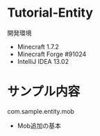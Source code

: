 Tutorial-Entity
===============
開発環境
* Minecraft 1.7.2
* Minecraft Forge #91024
* IntelliJ IDEA 13.02

サンプル内容
================

com.sample.entity.mob

* Mob追加の基本